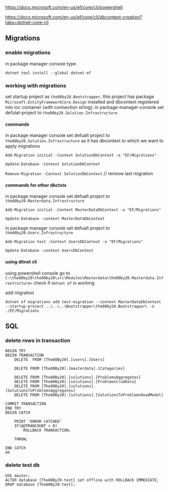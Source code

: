 https://docs.microsoft.com/en-us/ef/core/cli/powershell

https://docs.microsoft.com/en-us/ef/core/cli/dbcontext-creation?tabs=dotnet-core-cli

## Migrations

### enable migrations 
in package manager console type

`dotnet tool install --global dotnet-ef`

### working with migrations

set startup project as `the80by20.Bootstrapper`, this project has package `Microsoft.EntityFrameworkCore.Design` installed and dbcontext registered into ioc container (with connection string); in package-manager-console set defulat-project to `the80by20.Solution.Infrastructure`

#### commands

in package manager console set defualt project to `the80by20.Solution.Infrastructure` as it has dbcontext to which we want to apply migrations

`Add-Migration initial -Context SolutionDbContext -o "EF/Migrations"`

`Update-Database -Context SolutionDbContext`

`Remove-Migration -Context SolutionDbContext` // remove last migration

#### commands for other dbctxts
in package manager console set defualt project to  `the80by20.Masterdata.Infrastructure`

`Add-Migration initial -Context MasterDataDbContext -o "EF/Migrations"`

`Update-Database -context MasterDataDbContext`


in package manager console set defualt project to  `the80by20.Users.Infrastructure`

`Add-Migration test -Context UsersDbContext -o "EF/Migrations"`

`Update-Database -context UsersDbContext`

#### using ditnet cli

using powershell console go to `C:\the80by20\the80by20\src\Modules\Masterdata\the80by20.Masterdata.Infrastructure>` check if `dotnet ef` is working

add migration

`dotnet ef migrations add test-migration --context MasterDataDbContext --startup-project ..\..\..\Bootstrapper\the80by20.Bootstrapper\ -o ./EF/Migrations`

## SQL

### delete rows in transaction

```
BEGIN TRY
BEGIN TRANSACTION 
	DELETE  FROM [The80By20].[users].[Users]

	DELETE FROM [The80By20].[masterdata].[Categories]

	DELETE FROM [The80By20].[solutions].[ProblemsAggregates]
	DELETE FROM [The80By20].[solutions].[ProblemsCrudData]
	DELETE FROM [The80By20].[solutions].[SolutionsToProblemsAggregates]
	DELETE FROM [The80By20].[solutions].[SolutionsToProblemsReadModel]

COMMIT TRANSACTION
END TRY
BEGIN CATCH

	PRINT 'ERROR CATCHED'
	IF(@@TRANCOUNT > 0)
		ROLLBACK TRANSACTION;
		
	THROW;

END CATCH
GO
```

### delete test db
```
USE master;
ALTER database [The80By20-test] set offline with ROLLBACK IMMEDIATE;
DROP database [The80By20-test];
```